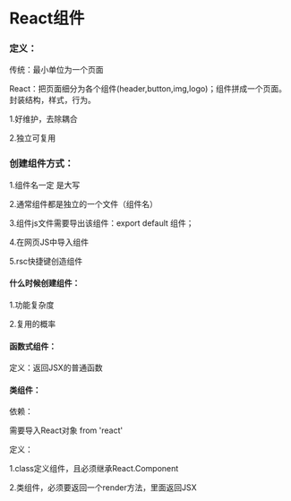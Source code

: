 # React组件

### 定义：

传统：最小单位为一个页面

React：把页面细分为各个组件(header,button,img,logo)；组件拼成一个页面。封装结构，样式，行为。

1.好维护，去除耦合

2.独立可复用



### 创建组件方式：

1.组件名一定 是大写

2.通常组件都是独立的一个文件（组件名）

3.组件js文件需要导出该组件：export default 组件；

4.在网页JS中导入组件

5.rsc快捷键创造组件



#### 什么时候创建组件：

1.功能复杂度

2.复用的概率



#### 函数式组件：

定义：返回JSX的普通函数



#### 类组件：

依赖：

需要导入React对象 from 'react'

定义：

1.class定义组件，且必须继承React.Component

2.类组件，必须要返回一个render方法，里面返回JSX



### 

#### 

